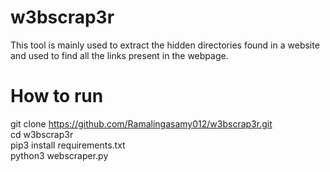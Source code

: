 # w3bscrap3r
This tool is mainly used to extract the hidden directories found in a website and used to find all the links present in the webpage.

# How to run
 git clone https://github.com/Ramalingasamy012/w3bscrap3r.git<br/>
 cd w3bscrap3r<br/>
 pip3 install requirements.txt<br/>
 python3 webscraper.py<br/>
